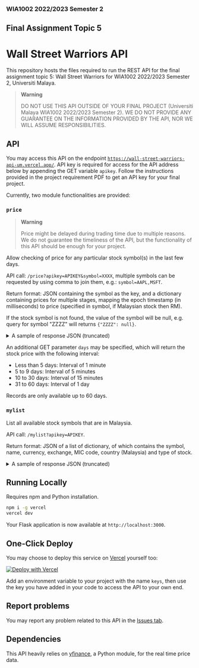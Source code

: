 ### WIA1002 2022/2023 Semester 2
## Final Assignment Topic 5
# Wall Street Warriors API

This repository hosts the files required to run the REST API for the final assignment topic 5: Wall Street Warriors for WIA1002 2022/2023 Semester 2, Universiti Malaya.

> **Warning**
>
> DO NOT USE THIS API OUTSIDE OF YOUR FINAL PROJECT (Universiti Malaya WIA1002 2022/2023 Semester 2). WE DO NOT PROVIDE ANY GUARANTEE ON THE INFORMATION PROVIDED BY THE API, NOR WE WILL ASSUME RESPONSIBILITIES.

## API

You may access this API on the endpoint [`https://wall-street-warriors-api-um.vercel.app/`](https://wall-street-warriors-api-um.vercel.app/). API key is required for access for the API address below by appending the GET variable `apikey`. Follow the instructions provided in the project requirement PDF to get an API key for your final project.

Currently, two module functionalities are provided:

### `price`
> **Warning**
> 
> Price might be delayed during trading time due to multiple reasons. We do not guarantee the timeliness of the API, but the functionality of this API should be enough for your project.

Allow checking of price for any particular stock symbol(s) in the last few days.

API call: `/price?apikey=APIKEY&symbol=XXXX`, multiple symbols can be requested by using comma to join them, e.g.: `symbol=AAPL,MSFT`.

Return format: JSON containing the symbol as the key, and a dictionary containing prices for multiple stages, mapping the epoch timestamp (in milliseconds) to price (specified in symbol, if Malaysian stock then RM).

If the stock symbol is not found, the value of the symbol will be null, e.g. query for symbol "ZZZZ" will returns `{"ZZZZ": null}`.

<details>
    <summary>A sample of response JSON (truncated)</summary>

```
/price?apikey=APIKEY&symbol=4715.KL,4634.KL
{
  "4715.KL": {
    "Open": {
      "1683680400000": 2.72,
      "1683680700000": 2.72,
      "1683681000000": 2.71,
      "1683681300000": 2.71,
      "1683681600000": 2.71,
      ...
      "1684225800000": 2.69,
      "1684226100000": 2.7,
      "1684226400000": 2.7,
      "1684227000000": 2.7,
      "1684227300000": 2.7
    },
    "High": {
      "1683680400000": 2.72,
      "1683680700000": 2.72,
      "1683681000000": 2.71,
      "1683681300000": 2.71,
      "1683681600000": 2.71,
      ...
      "1684225800000": 2.7,
      "1684226100000": 2.71,
      "1684226400000": 2.7,
      "1684227000000": 2.7,
      "1684227300000": 2.7
    },
    "Low": {
      "1683680400000": 2.71,
      "1683680700000": 2.72,
      "1683681000000": 2.7,
      "1683681300000": 2.71,
      "1683681600000": 2.7,
      ...
      "1684225800000": 2.69,
      "1684226100000": 2.69,
      "1684226400000": 2.69,
      "1684227000000": 2.7,
      "1684227300000": 2.7
    },
    "Close": {
      "1683680400000": 2.72,
      "1683680700000": 2.72,
      "1683681000000": 2.7,
      "1683681300000": 2.71,
      "1683681600000": 2.7,
      ...
      "1684225800000": 2.69,
      "1684226100000": 2.7,
      "1684226400000": 2.69,
      "1684227000000": 2.7,
      "1684227300000": 2.7
    },
    "Volume": {
      "1683680400000": 0,
      "1683680700000": 74000,
      "1683681000000": 98200,
      "1683681300000": 2100,
      "1683681600000": 21600,
      ...
      "1684225800000": 41200,
      "1684226100000": 109400,
      "1684226400000": 111600,
      "1684227000000": 27300,
      "1684227300000": 3000
    },
    "Dividends": {
      "1683680400000": 0.0,
      "1683680700000": 0.0,
      "1683681000000": 0.0,
      "1683681300000": 0.0,
      "1683681600000": 0.0,
      ...
      "1684225800000": 0.0,
      "1684226100000": 0.0,
      "1684226400000": 0.0,
      "1684227000000": 0.0,
      "1684227300000": 0.0
    },
    "Stock Splits": {
      "1683680400000": 0.0,
      "1683680700000": 0.0,
      "1683681000000": 0.0,
      "1683681300000": 0.0,
      "1683681600000": 0.0,
      ...
      "1684225800000": 0.0,
      "1684226100000": 0.0,
      "1684226400000": 0.0,
      "1684227000000": 0.0,
      "1684227300000": 0.0
    }
  },
  "4634.KL": {
    "Open": {...},
    "High": {...},
    "Low": {...},
    "Close": {...},
    "Volume": {...},
    "Dividends": {...},
    "Stock Splits": {...},
  }
}

```

</details>


An additional GET parameter `days` may be specified, which will return the stock price with the following interval:
* Less than 5 days: Interval of 1 minute
* 5 to 9 days: Interval of 5 minutes
* 10 to 30 days: Interval of 15 minutes
* 31 to 60 days: Interval of 1 day

Records are only available up to 60 days.

### `mylist`
List all available stock symbols that are in Malaysia.

API call: `/mylist?apikey=APIKEY`.

Return format: JSON of a list of dictionary, of which contains the symbol, name, currency, exchange, MIC code, country (Malaysia) and type of stock.

<details>
    <summary>A sample of response JSON (truncated)</summary>

```
/mylist?apikey=APIKEY
[
    {"symbol": "0001.MY", "name": "SCOMNET", "currency": "MYR", "exchange": "MYX", "mic_code": "XKLS", "country": "Malaysia", "type": "Common Stock"},
    {"symbol": "0002.MY", "name": "KOTRA", "currency": "MYR", "exchange": "MYX", "mic_code": "XKLS", "country": "Malaysia", "type": "Common Stock"},
    ...
]

```

</details>


## Running Locally

Requires npm and Python installation.

```bash
npm i -g vercel
vercel dev
```

Your Flask application is now available at `http://localhost:3000`.

## One-Click Deploy

You may choose to deploy this service on [Vercel](https://vercel.com?utm_source=github&utm_medium=readme&utm_campaign=vercel-examples) yourself too:

[![Deploy with Vercel](https://vercel.com/button)](https://vercel.com/import/project?template=https://github.com/NFSL2001/wall-street-warriors-api)

Add an environment variable to your project with the name `keys`, then use the key you have added in your code to access the API to your own end.

## Report problems

You may report any problem related to this API in the [Issues tab]().

## Dependencies

This API heavily relies on [yfinance](https://github.com/ranaroussi/yfinance), a Python module, for the real time price data.
